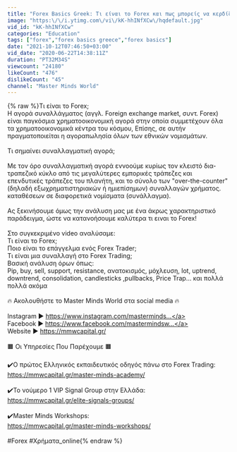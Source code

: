 ```yaml
---
title: "Forex Basics Greek: Τι είναι το Forex και πως μπορείς να κερδίζεις χρήματα;"
image: "https:\/\/i.ytimg.com\/vi\/kK-hhINfXCw\/hqdefault.jpg"
vid_id: "kK-hhINfXCw"
categories: "Education"
tags: ["forex","forex basics greece","forex basics"]
date: "2021-10-12T07:46:50+03:00"
vid_date: "2020-06-22T14:38:11Z"
duration: "PT32M34S"
viewcount: "24180"
likeCount: "476"
dislikeCount: "45"
channel: "Master Minds World"
---
```

{% raw %}Τι είναι το Forex;<br />Η αγορά συναλλάγματος (αγγλ. Foreign exchange market, συντ. Forex) είναι παγκόσμια χρηματοοικονομική αγορά στην οποία συμμετέχουν όλα τα χρηματοοικονομικά κέντρα του κόσμου, Eπίσης, σε αυτήν πραγματοποιείται η αγοραπωλησία όλων των εθνικών νομισμάτων.<br /><br />Τι σημαίνει συναλλαγματική αγορά;<br /><br />Με τον όρο συναλλαγματική αγορά εννοούμε κυρίως τον κλειστό δια-τραπεζικό κύκλο από τις μεγαλύτερες εμπορικές τράπεζες και επενδυτικές τράπεζες του πλανήτη, και το σύνολο των &quot;οver-the-counter&quot; (δηλαδή εξωχρηματιστηριακών ή ημιεπίσημων) συναλλαγών χρήματος. καταθέσεων σε διαφορετικά νομίσματα (συνάλλαγμα).<br /><br />Aς ξεκινήσουμε όμως την ανάλυση μας με ένα άκρως χαρακτηριστικό παράδειγμα, ώστε να κατανοήσουμε καλύτερα τι ειναι το Forex!<br /><br />Στο συγκεκριμένο video αναλύσαμε:<br />Τι είναι το Forex;<br />Ποιο είναι το επάγγελμα ενός Forex Trader;<br />Τι είναι μια συναλλαγή στο Forex Trading;<br />Βασική ανάλυση όρων όπως:<br /> Pip, buy, sell, support, resistance, ανατοκισμός, μόχλευση, lot, uptrend, downtrend, consolidation, candlesticks ,pullbacks, Price Trap... και πολλά πολλά ακόμα<br /><br />🔥 Ακολουθήστε το Master Minds World στα social media 🔥<br /><br />Instagram ► <a rel="nofollow" target="blank" href="https://www.instagram.com/masterminds...">https://www.instagram.com/masterminds...</a><br />Facebook ► <a rel="nofollow" target="blank" href="https://www.facebook.com/mastermindsw...">https://www.facebook.com/mastermindsw...</a><br />Website ► <a rel="nofollow" target="blank" href="https://mmwcapital.gr/">https://mmwcapital.gr/</a><br /><br />🟧 Οι Υπηρεσίες Που Παρέχουμε 🟧<br /><br />✔️Ο πρώτος Ελληνικός εκπαιδευτικός οδηγός πάνω στο Forex Trading: <br /><a rel="nofollow" target="blank" href="https://mmwcapital.gr/master-minds-academy/">https://mmwcapital.gr/master-minds-academy/</a><br /><br />✔️Το νούμερο 1 VIP Signal Group στην Ελλάδα: <br /><a rel="nofollow" target="blank" href="https://mmwcapital.gr/elite-signals-groups/">https://mmwcapital.gr/elite-signals-groups/</a><br /><br />✔️Master Minds Workshops: <br /><a rel="nofollow" target="blank" href="https://mmwcapital.gr/master-minds-workshops/">https://mmwcapital.gr/master-minds-workshops/</a> <br /><br />#Forex #Χρήματα_online{% endraw %}

